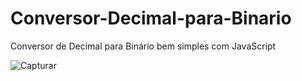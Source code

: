 # Conversor-Decimal-para-Binario
 
Conversor de Decimal para Binário bem simples com JavaScript


![Capturar](https://user-images.githubusercontent.com/77447947/108379857-1644f700-71e5-11eb-81c0-e28a6010aadd.PNG)
